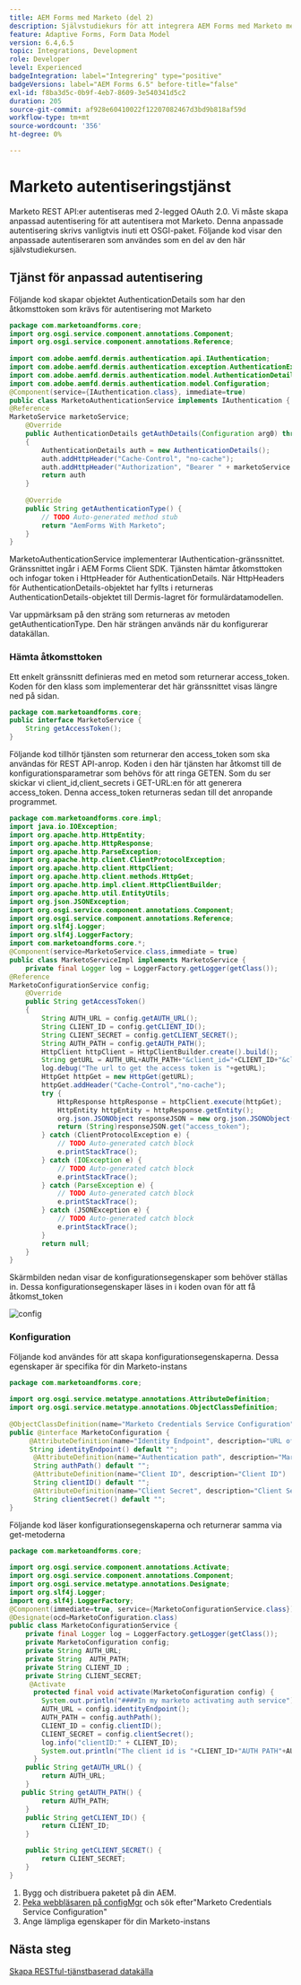 ```yaml
---
title: AEM Forms med Marketo (del 2)
description: Självstudiekurs för att integrera AEM Forms med Marketo med AEM Forms Form Data Model.
feature: Adaptive Forms, Form Data Model
version: 6.4,6.5
topic: Integrations, Development
role: Developer
level: Experienced
badgeIntegration: label="Integrering" type="positive"
badgeVersions: label="AEM Forms 6.5" before-title="false"
exl-id: f8ba3d5c-0b9f-4eb7-8609-3e540341d5c2
duration: 205
source-git-commit: af928e60410022f12207082467d3bd9b818af59d
workflow-type: tm+mt
source-wordcount: '356'
ht-degree: 0%

---
```


# Marketo autentiseringstjänst

Marketo REST API:er autentiseras med 2-legged OAuth 2.0. Vi måste skapa anpassad autentisering för att autentisera mot Marketo. Denna anpassade autentisering skrivs vanligtvis inuti ett OSGI-paket. Följande kod visar den anpassade autentiseraren som användes som en del av den här självstudiekursen.

## Tjänst för anpassad autentisering

Följande kod skapar objektet AuthenticationDetails som har den åtkomsttoken som krävs för autentisering mot Marketo

```java
package com.marketoandforms.core;
import org.osgi.service.component.annotations.Component;
import org.osgi.service.component.annotations.Reference;
 
import com.adobe.aemfd.dermis.authentication.api.IAuthentication;
import com.adobe.aemfd.dermis.authentication.exception.AuthenticationException;
import com.adobe.aemfd.dermis.authentication.model.AuthenticationDetails;
import com.adobe.aemfd.dermis.authentication.model.Configuration;
@Component(service={IAuthentication.class}, immediate=true)
public class MarketoAuthenticationService implements IAuthentication {
@Reference
MarketoService marketoService;
    @Override
    public AuthenticationDetails getAuthDetails(Configuration arg0) throws AuthenticationException
    {
        AuthenticationDetails auth = new AuthenticationDetails();
        auth.addHttpHeader("Cache-Control", "no-cache");
        auth.addHttpHeader("Authorization", "Bearer " + marketoService.getAccessToken());
        return auth
    }
 
    @Override
    public String getAuthenticationType() {
        // TODO Auto-generated method stub
        return "AemForms With Marketo";
    }
}
```

MarketoAuthenticationService implementerar IAuthentication-gränssnittet. Gränssnittet ingår i AEM Forms Client SDK. Tjänsten hämtar åtkomsttoken och infogar token i HttpHeader för AuthenticationDetails. När HttpHeaders för AuthenticationDetails-objektet har fyllts i returneras AuthenticationDetails-objektet till Dermis-lagret för formulärdatamodellen.

Var uppmärksam på den sträng som returneras av metoden getAuthenticationType. Den här strängen används när du konfigurerar datakällan.

### Hämta åtkomsttoken

Ett enkelt gränssnitt definieras med en metod som returnerar access_token. Koden för den klass som implementerar det här gränssnittet visas längre ned på sidan.

```java
package com.marketoandforms.core;
public interface MarketoService {
    String getAccessToken();
}
```

Följande kod tillhör tjänsten som returnerar den access_token som ska användas för REST API-anrop. Koden i den här tjänsten har åtkomst till de konfigurationsparametrar som behövs för att ringa GETEN. Som du ser skickar vi client_id,client_secrets i GET-URL:en för att generera access_token. Denna access_token returneras sedan till det anropande programmet.

```java
package com.marketoandforms.core.impl;
import java.io.IOException;
import org.apache.http.HttpEntity;
import org.apache.http.HttpResponse;
import org.apache.http.ParseException;
import org.apache.http.client.ClientProtocolException;
import org.apache.http.client.HttpClient;
import org.apache.http.client.methods.HttpGet;
import org.apache.http.impl.client.HttpClientBuilder;
import org.apache.http.util.EntityUtils;
import org.json.JSONException;
import org.osgi.service.component.annotations.Component;
import org.osgi.service.component.annotations.Reference;
import org.slf4j.Logger;
import org.slf4j.LoggerFactory;
import com.marketoandforms.core.*; 
@Component(service=MarketoService.class,immediate = true)
public class MarketoServiceImpl implements MarketoService {
    private final Logger log = LoggerFactory.getLogger(getClass());
@Reference
MarketoConfigurationService config;
    @Override
    public String getAccessToken()
    {
        String AUTH_URL = config.getAUTH_URL();
        String CLIENT_ID = config.getCLIENT_ID();
        String CLIENT_SECRET = config.getCLIENT_SECRET();
        String AUTH_PATH = config.getAUTH_PATH();
        HttpClient httpClient = HttpClientBuilder.create().build();
        String getURL = AUTH_URL+AUTH_PATH+"&client_id="+CLIENT_ID+"&client_secret="+CLIENT_SECRET;
        log.debug("The url to get the access token is "+getURL);
        HttpGet httpGet = new HttpGet(getURL);
        httpGet.addHeader("Cache-Control","no-cache");
        try {
            HttpResponse httpResponse = httpClient.execute(httpGet);
            HttpEntity httpEntity = httpResponse.getEntity();
            org.json.JSONObject responseJSON = new org.json.JSONObject(EntityUtils.toString(httpEntity))
            return (String)responseJSON.get("access_token");
        } catch (ClientProtocolException e) {
            // TODO Auto-generated catch block
            e.printStackTrace();
        } catch (IOException e) {
            // TODO Auto-generated catch block
            e.printStackTrace();
        } catch (ParseException e) {
            // TODO Auto-generated catch block
            e.printStackTrace();
        } catch (JSONException e) {
            // TODO Auto-generated catch block
            e.printStackTrace();
        }
        return null;
    }
}
```

Skärmbilden nedan visar de konfigurationsegenskaper som behöver ställas in. Dessa konfigurationsegenskaper läses in i koden ovan för att få åtkomst_token

![config](assets/configuration-settings.png)

### Konfiguration

Följande kod användes för att skapa konfigurationsegenskaperna. Dessa egenskaper är specifika för din Marketo-instans

```java
package com.marketoandforms.core;
 
import org.osgi.service.metatype.annotations.AttributeDefinition;
import org.osgi.service.metatype.annotations.ObjectClassDefinition;
 
@ObjectClassDefinition(name="Marketo Credentials Service Configuration", description = "Connect Form With Marketo")
public @interface MarketoConfiguration {
     @AttributeDefinition(name="Identity Endpoint", description="URL of Marketo Identity Endpoint")
     String identityEndpoint() default "";
      @AttributeDefinition(name="Authentication path", description="Marketo authentication path")
      String authPath() default "";
      @AttributeDefinition(name="Client ID", description="Client ID")
      String clientID() default "";
      @AttributeDefinition(name="Client Secret", description="Client Secret")
      String clientSecret() default "";
}
```

Följande kod läser konfigurationsegenskaperna och returnerar samma via get-metoderna

```java
package com.marketoandforms.core;
 
import org.osgi.service.component.annotations.Activate;
import org.osgi.service.component.annotations.Component;
import org.osgi.service.metatype.annotations.Designate;
import org.slf4j.Logger;
import org.slf4j.LoggerFactory;
@Component(immediate=true, service={MarketoConfigurationService.class})
@Designate(ocd=MarketoConfiguration.class)
public class MarketoConfigurationService {
    private final Logger log = LoggerFactory.getLogger(getClass());
    private MarketoConfiguration config;
    private String AUTH_URL;
    private String  AUTH_PATH;
    private String CLIENT_ID ;
    private String CLIENT_SECRET;
     @Activate
      protected final void activate(MarketoConfiguration config) {
        System.out.println("####In my marketo activating auth service");
        AUTH_URL = config.identityEndpoint();
        AUTH_PATH = config.authPath();
        CLIENT_ID = config.clientID();
        CLIENT_SECRET = config.clientSecret();
        log.info("clientID:" + CLIENT_ID);
        System.out.println("The client id is "+CLIENT_ID+"AUTH PATH"+AUTH_PATH);
      }
    public String getAUTH_URL() {
        return AUTH_URL;
    }
   public String getAUTH_PATH() {
        return AUTH_PATH;
    }
    public String getCLIENT_ID() {
        return CLIENT_ID;
    }

    public String getCLIENT_SECRET() {
        return CLIENT_SECRET;
    }
}
```

1. Bygg och distribuera paketet på din AEM.
1. [Peka webbläsaren på configMgr](http://localhost:4502/system/console/configMgr) och sök efter&quot;Marketo Credentials Service Configuration&quot;
1. Ange lämpliga egenskaper för din Marketo-instans

## Nästa steg

[Skapa RESTful-tjänstbaserad datakälla](./part3.md)
